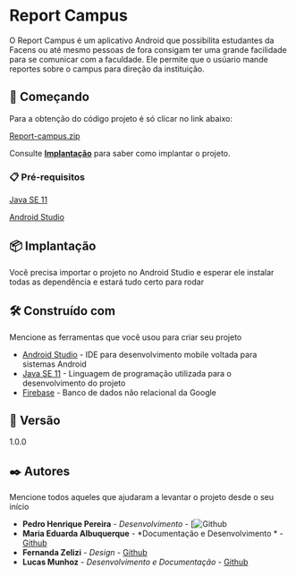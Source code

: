 # Report Campus

O Report Campus é um aplicativo Android que possibilita estudantes da Facens
ou até mesmo pessoas de fora consigam ter uma grande facilidade para se 
comunicar com a faculdade. Ele permite que o usúario mande reportes sobre o 
campus para direção da instituição.

## 🚀 Começando

Para a obtenção do código projeto é só clicar no link abaixo:

[Report-campus.zip](https://github.com/Report-Campus/Report-Campus/archive/refs/heads/master.zip)

Consulte **[Implantação](#-implanta%C3%A7%C3%A3o)** para saber como implantar o projeto.

### 📋 Pré-requisitos

[Java SE 11](https://www.oracle.com/br/java/technologies/javase/jdk11-archive-downloads.html)

[Android Studio](https://developer.android.com/studio?hl=pt&gclid=Cj0KCQiA99ybBhD9ARIsALvZavWTs13M-nUibRyJ9T9rYoIVgKbli9b9-DQq976gQ30o1hqTX4lm4_gaAmvVEALw_wcB&gclsrc=aw.ds)

## 📦 Implantação

Você precisa importar o projeto no Android Studio e esperar ele 
instalar todas as dependência e estará tudo certo para rodar

## 🛠️ Construído com

Mencione as ferramentas que você usou para criar seu projeto

* [Android Studio](https://developer.android.com/studio?hl=pt&gclid=Cj0KCQiA99ybBhD9ARIsALvZavWTs13M-nUibRyJ9T9rYoIVgKbli9b9-DQq976gQ30o1hqTX4lm4_gaAmvVEALw_wcB&gclsrc=aw.ds) - IDE para desenvolvimento mobile voltada para sistemas Android
* [Java SE 11](https://www.oracle.com/br/java/technologies/javase/jdk11-archive-downloads.html) - Linguagem de programação utilizada para o desenvolvimento do projeto
* [Firebase](https://firebase.google.com) - Banco de dados não relacional da Google

## 📌 Versão

1.0.0

## ✒️ Autores

Mencione todos aqueles que ajudaram a levantar o projeto desde o seu início

* **Pedro Henrique Pereira** - *Desenvolvimento* - [![Github](https://github.com/pedrohp28)
* **Maria Eduarda Albuquerque** - *Documentação e Desenvolvimento * - [Github](https://github.com/MariaEduardaCox)
* **Fernanda Zelizi** - *Design* - [Github](https://github.com/fernandazelizi)
* **Lucas Munhoz** - *Desenvolvimento e Documentação* - [Github](https://github.com/munhoz2k)
